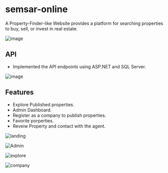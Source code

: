 # semsar-online
A Property-Finder-like Website provides a platform for searching properties to buy, sell, or invest in real estate.

![image](https://github.com/user-attachments/assets/1b3a4466-b90e-4ee6-af58-5c0ff48d9fe2)

## API
- Implemented the API endpoints using ASP.NET and SQL Server.

![image](https://github.com/user-attachments/assets/30bdd65c-93ea-4fda-b5ad-d7cbda154d41)

## Features 
- Explore Published properties.
- Admin Dashboard.
- Register as a company to publish properties.
- Favorite porperties.
- Reveiw Property and contact with the agent.

![landing](https://github.com/user-attachments/assets/5150c713-ad43-40a7-b167-7d9a36247342)

![Admin](https://github.com/user-attachments/assets/98ecccb6-91a0-458c-ad50-19e98eb2253e)

![explore](https://github.com/user-attachments/assets/ba02f33d-9b52-454c-81fd-7635471f0055)

![company](https://github.com/user-attachments/assets/a0347563-1be3-4394-a7b4-44cbc11ec5b4)








